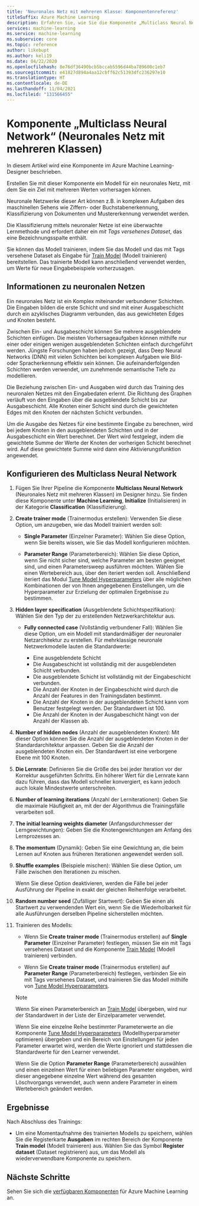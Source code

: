 ```yaml
---
title: 'Neuronales Netz mit mehreren Klasse: Komponentenreferenz'
titleSuffix: Azure Machine Learning
description: Erfahren Sie, wie Sie die Komponente „Multiclass Neural Network“ (Neuronales Netz mit mehreren Klassen) im Azure Machine Learning-Designer verwenden, um ein Ziel vorherzusagen, das mehrklassige Werte hat.
services: machine-learning
ms.service: machine-learning
ms.subservice: core
ms.topic: reference
author: likebupt
ms.author: keli19
ms.date: 04/22/2020
ms.openlocfilehash: 8e76df36490bcb5bccab5596d44ba789600c1eb7
ms.sourcegitcommit: e41827d894a4aa12cbff62c51393dfc236297e10
ms.translationtype: HT
ms.contentlocale: de-DE
ms.lasthandoff: 11/04/2021
ms.locfileid: "131566455"
---
```

# <a name="multiclass-neural-network-component"></a>Komponente „Multiclass Neural Network“ (Neuronales Netz mit mehreren Klassen)

In diesem Artikel wird eine Komponente im Azure Machine Learning-Designer beschrieben.

Erstellen Sie mit dieser Komponente ein Modell für ein neuronales Netz, mit dem Sie ein Ziel mit mehreren Werten vorhersagen können. 

Neuronale Netzwerke dieser Art können z.B. in komplexen Aufgaben des maschinellen Sehens wie Ziffern- oder Buchstabenerkennung, Klassifizierung von Dokumenten und Mustererkennung verwendet werden.

Die Klassifizierung mittels neuronaler Netze ist eine überwachte Lernmethode und erfordert daher ein *mit Tags versehenes Dataset*, das eine Bezeichnungsspalte enthält.

Sie können das Modell trainieren, indem Sie das Modell und das mit Tags versehene Dataset als Eingabe für [Train Model](./train-model.md) (Modell trainieren) bereitstellen. Das trainierte Modell kann anschließend verwendet werden, um Werte für neue Eingabebeispiele vorherzusagen.  

## <a name="about-neural-networks"></a>Informationen zu neuronalen Netzen

Ein neuronales Netz ist ein Komplex miteinander verbundener Schichten. Die Eingaben bilden die erste Schicht und sind mit einer Ausgabeschicht durch ein azyklisches Diagramm verbunden, das aus gewichteten Edges und Knoten besteht.

Zwischen Ein- und Ausgabeschicht können Sie mehrere ausgeblendete Schichten einfügen. Die meisten Vorhersageaufgaben können mithilfe nur einer oder einigen wenigen ausgeblendeten Schichten einfach durchgeführt werden. Jüngste Forschungen haben jedoch gezeigt, dass Deep Neural Networks (DNN) mit vielen Schichten bei komplexen Aufgaben wie Bild- oder Spracherkennung effektiv sein können. Die aufeinanderfolgenden Schichten werden verwendet, um zunehmende semantische Tiefe zu modellieren.

Die Beziehung zwischen Ein- und Ausgaben wird durch das Training des neuronalen Netzes mit den Eingabedaten erlernt. Die Richtung des Graphen verläuft von den Eingaben über die ausgeblendete Schicht bis zur Ausgabeschicht. Alle Knoten einer Schicht sind durch die gewichteten Edges mit den Knoten der nächsten Schicht verbunden.

Um die Ausgabe des Netzes für eine bestimmte Eingabe zu berechnen, wird bei jedem Knoten in den ausgeblendeten Schichten und in der Ausgabeschicht ein Wert berechnet. Der Wert wird festgelegt, indem die gewichtete Summe der Werte der Knoten der vorherigen Schicht berechnet wird. Auf diese gewichtete Summe wird dann eine Aktivierungsfunktion angewendet.

## <a name="configure-multiclass-neural-network"></a>Konfigurieren des Multiclass Neural Network

1. Fügen Sie Ihrer Pipeline die Komponente **Multiclass Neural Network** (Neuronales Netz mit mehreren Klassen) im Designer hinzu. Sie finden diese Komponente unter **Machine Learning**, **Initialize** (Initialisieren) in der Kategorie **Classification** (Klassifizierung).

2. **Create trainer mode** (Trainermodus erstellen): Verwenden Sie diese Option, um anzugeben, wie das Modell trainiert werden soll:

    - **Single Parameter** (Einzelner Parameter): Wählen Sie diese Option, wenn Sie bereits wissen, wie Sie das Modell konfigurieren möchten.

    - **Parameter Range** (Parameterbereich): Wählen Sie diese Option, wenn Sie nicht sicher sind, welche Parameter am besten geeignet sind, und einen Parametersweep ausführen möchten. Wählen Sie einen Wertebereich aus, über den iteriert werden soll. Anschließend iteriert das Modul [Tune Model Hyperparameters](tune-model-hyperparameters.md) über alle möglichen Kombinationen der von Ihnen angegebenen Einstellungen, um die Hyperparameter zur Erzielung der optimalen Ergebnisse zu bestimmen.  

3. **Hidden layer specification** (Ausgeblendete Schichtspezifikation): Wählen Sie den Typ der zu erstellenden Netzwerkarchitektur aus.

    - **Fully connected case** (Vollständig verbundener Fall): Wählen Sie diese Option, um ein Modell mit standardmäßiger der neuronaler Netzarchitektur zu erstellen. Für mehrklassige neuronale Netzwerkmodelle lauten die Standardwerte:

        - Eine ausgeblendete Schicht
        - Die Ausgabeschicht ist vollständig mit der ausgeblendeten Schicht verbunden.
        - Die ausgeblendete Schicht ist vollständig mit der Eingabeschicht verbunden.
        - Die Anzahl der Knoten in der Eingabeschicht wird durch die Anzahl der Features in den Trainingsdaten bestimmt.
        - Die Anzahl der Knoten in der ausgeblendeten Schicht kann vom Benutzer festgelegt werden. Der Standardwert ist 100.
        - Die Anzahl der Knoten in der Ausgabeschicht hängt von der Anzahl der Klassen ab.
  
   

5. **Number of hidden nodes** (Anzahl der ausgeblendeten Knoten): Mit dieser Option können Sie die Anzahl der ausgeblendeten Knoten in der Standardarchitektur anpassen. Geben Sie die Anzahl der ausgeblendeten Knoten ein. Der Standardwert ist eine verborgene Ebene mit 100 Knoten.

6. **Die Lernrate**: Definieren Sie die Größe des bei jeder Iteration vor der Korrektur ausgeführten Schritts. Ein höherer Wert für die Lernrate kann dazu führen, dass das Modell schneller konvergiert, es kann jedoch auch lokale Mindestwerte unterschreiten.

7. **Number of learning iterations** (Anzahl der Lerniterationen): Geben Sie die maximale Häufigkeit an, mit der der Algorithmus die Trainingsfälle verarbeiten soll.

8. **The initial learning weights diameter** (Anfangsdurchmesser der Lerngewichtungen): Geben Sie die Knotengewichtungen am Anfang des Lernprozesses an.

9. **The momentum** (Dynamik): Geben Sie eine Gewichtung an, die beim Lernen auf Knoten aus früheren Iterationen angewendet werden soll.
  
11. **Shuffle examples** (Beispiele mischen): Wählen Sie diese Option, um Fälle zwischen den Iterationen zu mischen.

    Wenn Sie diese Option deaktivieren, werden die Fälle bei jeder Ausführung der Pipeline in exakt der gleichen Reihenfolge verarbeitet.

12. **Random number seed** (Zufälliger Startwert): Geben Sie einen als Startwert zu verwendenden Wert ein, wenn Sie die Wiederholbarkeit für alle Ausführungen derselben Pipeline sicherstellen möchten.

14. Trainieren des Modells:

    + Wenn Sie **Create trainer mode** (Trainermodus erstellen) auf **Single Parameter** (Einzelner Parameter) festlegen, müssen Sie ein mit Tags versehenes Dataset und die Komponente [Train Model](train-model.md) (Modell trainieren) verbinden.  
  
    + Wenn Sie **Create trainer mode** (Trainermodus erstellen) auf **Parameter Range** (Parameterbereich) festlegen, verbinden Sie ein mit Tags versehenes Dataset, und trainieren Sie das Modell mithilfe von [Tune Model Hyperparameters](tune-model-hyperparameters.md).  
  
    > [!NOTE]
    > 
    > Wenn Sie einen Parameterbereich an [Train Model](train-model.md) übergeben, wird nur der Standardwert in der Liste der Einzelparameter verwendet.  
    > 
    > Wenn Sie eine einzelne Reihe bestimmter Parameterwerte an die Komponente [Tune Model Hyperparameters](tune-model-hyperparameters.md) (Modellhyperparameter optimieren) übergeben und ein Bereich von Einstellungen für jeden Parameter erwartet wird, werden die Werte ignoriert und stattdessen die Standardwerte für den Learner verwendet.  
    > 
    > Wenn Sie die Option **Parameter Range** (Parameterbereich) auswählen und einen einzelnen Wert für einen beliebigen Parameter eingeben, wird dieser angegebene einzelne Wert während des gesamten Löschvorgangs verwendet, auch wenn andere Parameter in einem Wertebereich geändert werden.  
  

## <a name="results"></a>Ergebnisse

Nach Abschluss des Trainings:

- Um eine Momentaufnahme des trainierten Modells zu speichern, wählen Sie die Registerkarte **Ausgaben** im rechten Bereich der Komponente **Train model** (Modell trainieren) aus. Wählen Sie das Symbol **Register dataset** (Dataset registrieren) aus, um das Modell als wiederverwendbare Komponente zu speichern.

## <a name="next-steps"></a>Nächste Schritte

Sehen Sie sich die [verfügbaren Komponenten](component-reference.md) für Azure Machine Learning an. 